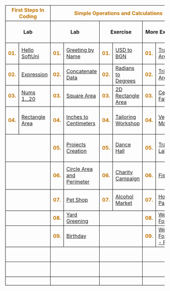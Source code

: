 <!DOCTYPE html>
<html>
  <style>
    table { 
      width:100%; 
      border-collapse: collapse; 
    }    
    th { 
      border: 1px solid black;
      text-align:center;
    } 
    thead tr:nth-child(1){
      color: #C07400;
    }
    td {
      border: 1px solid black;
      color:#C07400;
      text-align:left;
    }
    tbody td:nth-child(odd) {
      width:1px;
    }
  </style>
  <body>
    <table>
      <thead>
        <tr>
          <th colspan="2">First Steps In Coding</th>
          <th colspan="6">Simple Operations and Calculations</th>
          <th colspan="6">Conditional Statements</th>
          <th colspan="4">Nested Conditional Statements</th>
          <th colspan="4">While Loop</th>
          <th colspan="4">For Loop</th>
          <th colspan="8">Nested Loops</th>
        </tr>
        <tr>
          <th colspan="2">Lab</th>
          <th colspan="2">Lab</th>
          <th colspan="2">Exercise</th>
          <th colspan="2">More Exercises</th>
          <th colspan="2">Lab</th>
          <th colspan="2">Exercise</th>
          <th colspan="2">More Exercises</th>
          <th colspan="2">Lab</th>
          <th colspan="2">Exercise</th>
          <th colspan="2">Lab</th>
          <th colspan="2">Exercise</th>
          <th colspan="2">Lab</th>
          <th colspan="2">Exercise</th>
          <th colspan="2">Lab</th>
          <th colspan="2">Exercise</th>
          <th colspan="2">More Exercises - Lab</th>
          <th colspan="2">More Exercises - Exercise</th>
        </tr>
      </thead>
      <tbody>
        <tr>
          <td><b>01.</b></td>
          <td><a href="#">Hello SoftUni</a></td>
          <td><b>01.</b></td>
          <td><a href="#">Greeting by Name</a></td>
          <td><b>01.</b></td>
          <td><a href="#">USD to BGN</a></td>
          <td><b>01.</b></td>
          <td><a href="#">Trapeziod Area</a></td>
          <td><b>01.</b></td>
          <td><a href="#">Excellent Result</a></td>
          <td><b>01.</b></td>
          <td><a href="#">Sum Seconds</a></td>
          <td><b>01.</b></td>
          <td><a href="#">Pipes In Pool</a></td>
          <td><b>01.</b></td>
          <td><a href="#">Personal Titles</a></td>
          <td><b>01.</b></td>
          <td><a href="#">Point on Rectangle Border</a></td>
          <td><b>01.</b></td>
          <td><a href="#">Number in Range [1...100]</a></td>
          <td><b>01.</b></td>
          <td><a href="#">Old Books</a></td>
          <td><b>01.</b></td>
          <td><a href="#">Numbers from 1 to 100</a></td>
          <td><b>01.</b></td>
          <td><a href="#">Numbers Ending in 7</a></td>
          <td><b>01.</b></td>
          <td><a href="#">Numbers N...1</a></td>
          <td><b>01.</b></td>
          <td><a href="#">Matrix</a></td>
          <td><b>01.</b></td>
          <td><a href="#">Unique PIN Codes</a></td>
          <td><b>01.</b></td>
          <td><a href="#">Secret Door's Lock</a></td>
        </tr>
        <tr>
          <td><b>02.</b></td>
          <td><a href="#">Expression</a></td>
          <td><b>02.</b></td>
          <td><a href="#">Concatenate Data</a></td>
          <td><b>02.</b></td>
          <td><a href="#">Radians to Degrees</a></td>
          <td><b>02.</b></td>
          <td><a href="#">Triangle Area</a></td>
          <td><b>02.</b></td>
          <td><a href="#">Greater Number</a></td>
          <td><b>02.</b></td>
          <td><a href="#">Bonus Score</a></td>
          <td><b>02.</b></td>
          <td><a href="#">Sleepy Tom Cat</a></td>
          <td><b>02.</b></td>
          <td><a href="#">Small Shop</a></td>
          <td><b>02.</b></td>
          <td><a href="#">Cinema</a></td>
          <td><b>02.</b></td>
          <td><a href="#">Sequence 2k+1</a></td>
          <td><b>02.</b></td>
          <td><a href="#">Exam Preparation</a></td>
          <td><b>02.</b></td>
          <td><a href="#">Latin Letters</a></td>
          <td><b>02.</b></td>
          <td><a href="#">Half Sum Element</a></td>
          <td><b>02.</b></td>
          <td><a href="#">Numbers 1...N with Step 3</a></td>
          <td><b>02.</b></td>
          <td><a href="#">Number Pyramid</a></td>
          <td><b>02.</b></td>
          <td><a href="#">Letters Combinations</a></td>
          <td><b>02.</b></td>
          <td><a href="#">Sum of Two Numbers</a></td>
        </tr>
        <tr>
          <td><b>03.</b></td>
          <td><a href="#">Nums 1...20</a></td>
          <td><b>03.</b></td>
          <td><a href="#">Square Area</a></td>
          <td><b>03.</b></td>
          <td><a href="#">2D Rectangle Area</a></td>
          <td><b>03.</b></td>
          <td><a href="#">Celsius to Fahrenheit</a></td>
          <td><b>03.</b></td>
          <td><a href="#">Even or Odd</a></td>
          <td><b>03.</b></td>
          <td><a href="#">Speed Info</a></td>
          <td><b>03.</b></td>
          <td><a href="#">Harvest</a></td>
          <td><b>03.</b></td>
          <td><a href="#">Point in Rectangle</a></td>
          <td><b>03.</b></td>
          <td><a href="#">Summer Outfit</a></td>
          <td><b>03.</b></td>
          <td><a href="#">Account Balance</a></td>
          <td><b>03.</b></td>
          <td><a href="#">Vacation</a></td>
          <td><b>03.</b></td>
          <td><a href="#">Sum Numbers</a></td>
          <td><b>03.</b></td>
          <td><a href="#">Odd / Even Position</a></td>
          <td><b>03.</b></td>
          <td><a href="#">Even Powers of 2</a></td>
          <td><b>03.</b></td>
          <td><a href="#">Coding</a></td>
          <td><b>03.</b></td>
          <td><a href="#">Lucky Numbers</a></td>
          <td><b>03.</b></td>
          <td><a href="#">Profit</a></td>
        </tr>
        <tr>
          <td><b>04.</b></td>
          <td><a href="#">Rectangle Area</a></td>
          <td><b>04.</b></td>
          <td><a href="#">Inches to Centimeters</a></td>
          <td><b>04.</b></td>
          <td><a href="#">Tailoring Workshop</a></td>
          <td><b>04.</b></td>
          <td><a href="#">Vegetable Market</a></td>
          <td><b>04.</b></td>
          <td><a href="#">Number 1...9 to Text</a></td>
          <td><b>04.</b></td>
          <td><a href="#">Metric Converter</a></td>
          <td><b>04.</b></td>
          <td><a href="#">Transport Price</a></td>
          <td><b>04.</b></td>
          <td><a href="#">Fruit or Vegetable</a></td>
          <td><b>04.</b></td>
          <td><a href="#">New House</a></td>
          <td><b>04.</b></td>
          <td><a href="#">Max Number</a></td>
          <td><b>04.</b></td>
          <td><a href="#">Walking</a></td>
          <td><b>04.</b></td>
          <td><a href="#">Number sequence</a></td>
          <td><b>04.</b></td>
          <td><a href="#">Equal Pairs</a></td>
          <td><b>04.</b></td>
          <td><a href="#">Combination</a></td>
          <td><b>04.</b></td>
          <td><a href="#">Equal Sums Even Odd Position</a></td>
          <td><b>04.</b></td>
          <td><a href="#">Car Number</a></td>
          <td><b>04.</b></td>
          <td><a href="#">HappyCat Parking</a></td>
        </tr>
        <tr>
          <td colspan="2"></td>
          <td><b>05.</b></td>
          <td><a href="#">Projects Creation</a></td>
          <td><b>05.</b></td>
          <td><a href="#">Dance Hall</a></td>
          <td><b>05.</b></td>
          <td><a href="#">Training Lab</a></td>
          <td><b>05.</b></td>
          <td><a href="#">3 Equal Numbers</a></td>
          <td><b>05.</b></td>
          <td><a href="#">Time + 15 Minutes</a></td>
          <td><b>05.</b></td>
          <td><a href="#">Firm</a></td>
          <td><b>05.</b></td>
          <td><a href="#">Invalid Number</a></td>
          <td><b>05.</b></td>
          <td><a href="#">Fishing Boat</a></td>
          <td><b>05.</b></td>
          <td><a href="#">Min Number</a></td>
          <td><b>05.</b></td>
          <td><a href="#">Coins</a></td>
          <td><b>05.</b></td>
          <td><a href="#">Left and Right Sum</a></td>
          <td><b>05.</b></td>
          <td><a href="#">Histogram</a></td>
          <td><b>05.</b></td>
          <td><a href="#">Building</a></td>
          <td><b>05.</b></td>
          <td><a href="#">Equal Sums Left Right Position</a></td>
          <td><b>05.</b></td>
          <td><a href="#">Challenge the Wedding</a></td>
          <td><b>05.</b></td>
          <td><a href="#">The song of the wheels</a></td>
        </tr>
        <tr>
          <td colspan="2"></td>
          <td><b>06.</b></td>
          <td><a href="#">Circle Area and Perimeter</a></td>
          <td><b>06.</b></td>
          <td><a href="#">Charity Campaign</a></td>
          <td><b>06.</b></td>
          <td><a href="#">Fishland</a></td>
          <td><b>06.</b></td>
          <td><a href="#">Number 100...200</a></td>
          <td><b>06.</b></td>
          <td><a href="#">Godzilla vs. Kong</a></td>
          <td><b>06.</b></td>
          <td><a href="#">Pets</a></td>
          <td><b>06.</b></td>
          <td><a href="#">Fruit Shop</a></td>
          <td><b>06.</b></td>
          <td><a href="#">Journey</a></td>
          <td><b>06.</b></td>
          <td><a href="#">Graduation</a></td>
          <td><b>06.</b></td>
          <td><a href="#">Cake</a></td>
          <td><b>06.</b></td>
          <td><a href="#">Odd Even Sum</a></td>
          <td><b>06.</b></td>
          <td><a href="#">Divide without remainder</a></td>
          <td><b>06.</b></td>
          <td><a href="#">Travelling</a></td>
          <td><b>06.</b></td>
          <td><a href="#">Sum Prime Non Prime</a></td>
          <td><b>06.</b></td>
          <td><a href="#">Wedding Seats</a></td>
          <td><b>06.</b></td>
          <td><a href="#">Prime Pairs</a></td>
        </tr>
        <tr>
          <td colspan="2"></td>
          <td><b>07.</b></td>
          <td><a href="#">Pet Shop</a></td>
          <td><b>07.</b></td>
          <td><a href="#">Alcohol Market</a></td>
          <td><b>07.</b></td>
          <td><a href="#">House Painting</a></td>
          <td><b>07.</b></td>
          <td><a href="#">Password Guess</a></td>
          <td><b>07.</b></td>
          <td><a href="#">World Swimming Record</a></td>
          <td><b>07.</b></td>
          <td><a href="#">Flower Shop</a></td>
          <td><b>07.</b></td>
          <td><a href="#">Trade Commissions</a></td>
          <td><b>07.</b></td>
          <td><a href="#">Operations Between Numbers</a></td>
          <td><b>07.</b></td>
          <td><a href="#">Graduation pt.2</a></td>
          <td colspan="2"></td>
          <td><b>07.</b></td>
          <td><a href="#">Vowels Sum</a></td>
          <td><b>07.</b></td>
          <td><a href="#">Salary</a></td>
          <td><b>07.</b></td>
          <td><a href="#">Name Wars</a></td>
          <td><b>07.</b></td>
          <td><a href="#">Train The Trainers</a></td>
          <td><b>07.</b></td>
          <td><a href="#">Safe Passwords Generator</a></td>
          <td colspan="2"></td>
        </tr>
        <tr>
          <td colspan="2"></td>
          <td><b>08.</b></td>
          <td><a href="#">Yard Greening</a></td>
          <td colspan="2"></td>
          <td><b>08.</b></td>
          <td><a href="#">Weather Forecast</a></td>
          <td><b>08.</b></td>
          <td><a href="#">Equal Words</a></td>
          <td><b>08.</b></td>
          <td><a href="#">Scholarship</a></td>
          <td><b>08.</b></td>
          <td><a href="#">Fuel Tank</a></td>
          <td><b>08.</b></td>
          <td><a href="#">Ski Trip</a></td>
          <td><b>08.</b></td>
          <td><a href="#">Hotel Room</a></td>
          <td><b>08.</b></td>
          <td><a href="#">Moving</a></td>
          <td colspan="2"></td>
          <td><b>08.</b></td>
          <td><a href="#">Clever Lily</a></td>
          <td colspan="2"></td>
          <td><b>08.</b></td>
          <td><a href="#">Cookie factory</a></td>
          <td><b>08.</b></td>
          <td><a href="#">Fishing</a></td>
          <td colspan="2"></td>
          <td colspan="2"></td>
        </tr>
        <tr>
          <td colspan="2"></td>
          <td><b>09.</b></td>
          <td><a href="#">Birthday</a></td>
          <td colspan="2"></td>
          <td><b>09.</b></td>
          <td><a href="#">Weather Forecast - Part 2</a></td>
          <td><b>09.</b></td>
          <td><a href="#">Area of Figures</a></td>
          <td colspan="2"></td>
          <td><b>09.</b></td>
          <td><a href="#">Fuel Tank - Part 2</a></td>
          <td colspan="2"></td>
          <td><b>09.</b></td>
          <td><a href="#">On Time for the Exam</a></td>
          <td colspan="2"></td>
          <td colspan="2"></td>
          <td colspan="2"></td>
          <td colspan="2"></td>
          <td><b>09.</b></td>
          <td><a href="#">Magic Numbers</a></td>
          <td><b>09.</b></td>
          <td><a href="#">Password Generator</a></td>
          <td colspan="2"></td>
          <td colspan="2"></td>
        </tr>
        <tr>
          <td colspan="2"></td>
          <td colspan="2"></td>
          <td colspan="2"></td>
          <td colspan="2"></td>
          <td><b>10.</b></td>
          <td><a href="#">Day of Week</a></td>
          <td colspan="2"></td>
          <td colspan="2"></td>
          <td colspan="2"></td>
          <td><b>10.</b></td>
          <td><a href="#">Volleyball</a></td>
          <td colspan="2"></td>
          <td colspan="2"></td>
          <td colspan="2"></td>
          <td colspan="2"></td>
          <td colspan="2"></td>
          <td><b>10.</b></td>
          <td><a href="#">Special Numbers</a></td>
          <td colspan="2"></td>
          <td colspan="2"></td>
        </tr>
        <tr>
          <td colspan="2"></td>
          <td colspan="2"></td>
          <td colspan="2"></td>
          <td colspan="2"></td>
          <td><b>11.</b></td>
          <td><a href="#">Animal Type</a></td>
          <td colspan="2"></td>
          <td colspan="2"></td>
          <td colspan="2"></td>
          <td colspan="2"></td>
          <td colspan="2"></td>
          <td colspan="2"></td>
          <td colspan="2"></td>
          <td colspan="2"></td>
          <td colspan="2"></td>
          <td colspan="2"></td>
          <td colspan="2"></td>
          <td colspan="2"></td>
        </tr>
        <tr>
          <td colspan="2"></td>
          <td colspan="2"></td>
          <td colspan="2"></td>
          <td colspan="2"></td>
          <td><b>12.</b></td>
          <td><a href="#">Toy Shop</a></td>
          <td colspan="2"></td>
          <td colspan="2"></td>
          <td colspan="2"></td>
          <td colspan="2"></td>
          <td colspan="2"></td>
          <td colspan="2"></td>
          <td colspan="2"></td>
          <td colspan="2"></td>
          <td colspan="2"></td>
          <td colspan="2"></td>
          <td colspan="2"></td>
          <td colspan="2"></td>
        </tr>
      </tbody>
    </table>
  </body>
</html>